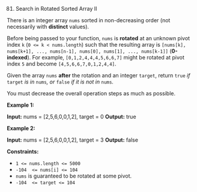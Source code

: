 
81.  Search in Rotated Sorted Array II



There is an integer array  `nums`  sorted in non-decreasing order (not necessarily with  **distinct**  values).

Before being passed to your function,  `nums`  is  **rotated**  at an unknown pivot index  `k`  (`0 <= k < nums.length`) such that the resulting array is  `[nums[k], nums[k+1], ..., nums[n-1], nums[0], nums[1], ..., nums[k-1]]`  (**0-indexed**). For example,  `[0,1,2,4,4,4,5,6,6,7]`  might be rotated at pivot index  `5`  and become  `[4,5,6,6,7,0,1,2,4,4]`.

Given the array  `nums`  **after**  the rotation and an integer  `target`, return  `true` _if_ `target` _is in_ `nums`_, or_ `false` _if it is not in_ `nums`_._

You must decrease the overall operation steps as much as possible.

**Example 1:**

**Input:** nums = [2,5,6,0,0,1,2], target = 0
**Output:** true

**Example 2:**

**Input:** nums = [2,5,6,0,0,1,2], target = 3
**Output:** false

**Constraints:**

-   `1 <= nums.length <= 5000`
-   `-104  <= nums[i] <= 104`
-   `nums`  is guaranteed to be rotated at some pivot.
-   `-104  <= target <= 104`